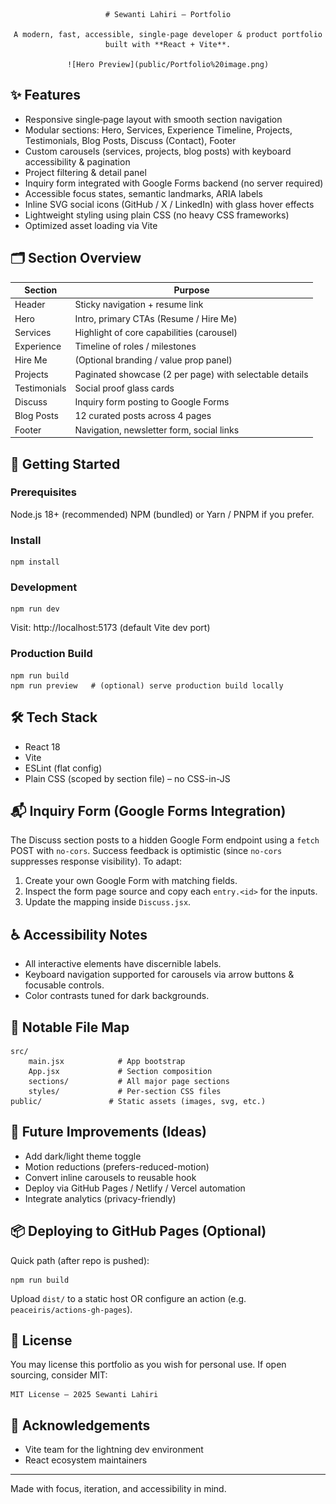 <div align="center">
  
	# Sewanti Lahiri – Portfolio
  
	A modern, fast, accessible, single‑page developer & product portfolio built with **React + Vite**.
  
	![Hero Preview](public/Portfolio%20image.png)
  
</div>

## ✨ Features

- Responsive single‑page layout with smooth section navigation
- Modular sections: Hero, Services, Experience Timeline, Projects, Testimonials, Blog Posts, Discuss (Contact), Footer
- Custom carousels (services, projects, blog posts) with keyboard accessibility & pagination
- Project filtering & detail panel
- Inquiry form integrated with Google Forms backend (no server required)
- Accessible focus states, semantic landmarks, ARIA labels
- Inline SVG social icons (GitHub / X / LinkedIn) with glass hover effects
- Lightweight styling using plain CSS (no heavy CSS frameworks)
- Optimized asset loading via Vite

## 🗂 Section Overview

| Section | Purpose |
|---------|---------|
| Header | Sticky navigation + resume link |
| Hero | Intro, primary CTAs (Resume / Hire Me) |
| Services | Highlight of core capabilities (carousel) |
| Experience | Timeline of roles / milestones |
| Hire Me | (Optional branding / value prop panel) |
| Projects | Paginated showcase (2 per page) with selectable details |
| Testimonials | Social proof glass cards |
| Discuss | Inquiry form posting to Google Forms |
| Blog Posts | 12 curated posts across 4 pages |
| Footer | Navigation, newsletter form, social links |

## 🚀 Getting Started

### Prerequisites
Node.js 18+ (recommended) 
NPM (bundled) or Yarn / PNPM if you prefer.

### Install
```
npm install
```

### Development
```
npm run dev
```
Visit: http://localhost:5173 (default Vite dev port)

### Production Build
```
npm run build
npm run preview   # (optional) serve production build locally
```

## 🛠 Tech Stack

- React 18
- Vite
- ESLint (flat config)
- Plain CSS (scoped by section file) – no CSS-in-JS

## 📬 Inquiry Form (Google Forms Integration)

The Discuss section posts to a hidden Google Form endpoint using a `fetch` POST with `no-cors`. Success feedback is optimistic (since `no-cors` suppresses response visibility). To adapt:
1. Create your own Google Form with matching fields.
2. Inspect the form page source and copy each `entry.<id>` for the inputs.
3. Update the mapping inside `Discuss.jsx`.

## ♿ Accessibility Notes

- All interactive elements have discernible labels.
- Keyboard navigation supported for carousels via arrow buttons & focusable controls.
- Color contrasts tuned for dark backgrounds.

## 📂 Notable File Map

```
src/
	main.jsx            # App bootstrap
	App.jsx             # Section composition
	sections/           # All major page sections
	styles/             # Per-section CSS files
public/               # Static assets (images, svg, etc.)
```

## 🔄 Future Improvements (Ideas)

- Add dark/light theme toggle
- Motion reductions (prefers-reduced-motion)
- Convert inline carousels to reusable hook
- Deploy via GitHub Pages / Netlify / Vercel automation
- Integrate analytics (privacy-friendly)

## 📦 Deploying to GitHub Pages (Optional)
Quick path (after repo is pushed):
```
npm run build
```
Upload `dist/` to a static host OR configure an action (e.g. `peaceiris/actions-gh-pages`).

## 🧾 License
You may license this portfolio as you wish for personal use. If open sourcing, consider MIT:

```
MIT License – 2025 Sewanti Lahiri
```

## 🙌 Acknowledgements

- Vite team for the lightning dev environment
- React ecosystem maintainers

---
Made with focus, iteration, and accessibility in mind.
